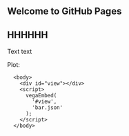 ## Welcome to GitHub Pages

## HHHHHH
Text text

Plot:

<html>
    <head>
        <script src="https://cdn.jsdelivr.net/npm/vega@5"></script>
        <script src="https://cdn.jsdelivr.net/npm/vega-lite@4"></script>
        <script src="https://cdn.jsdelivr.net/npm/vega-embed@6"></script>
      </head>

      <body>
        <div id="view"></div>
        <script>
          vegaEmbed(
            '#view',
            'bar.json'
          );
        </script>
      </body>
</html>
